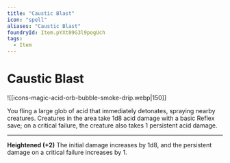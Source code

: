```yaml
---
title: "Caustic Blast"
icon: "spell"
aliases: "Caustic Blast"
foundryId: Item.pYXt09G3l9pogUch
tags:
  - Item
---
```


# Caustic Blast
![[icons-magic-acid-orb-bubble-smoke-drip.webp|150]]

You fling a large glob of acid that immediately detonates, spraying nearby creatures. Creatures in the area take 1d8 acid damage with a basic Reflex save; on a critical failure, the creature also takes 1 persistent acid damage.

* * *

**Heightened (+2)** The initial damage increases by 1d8, and the persistent damage on a critical failure increases by 1.
